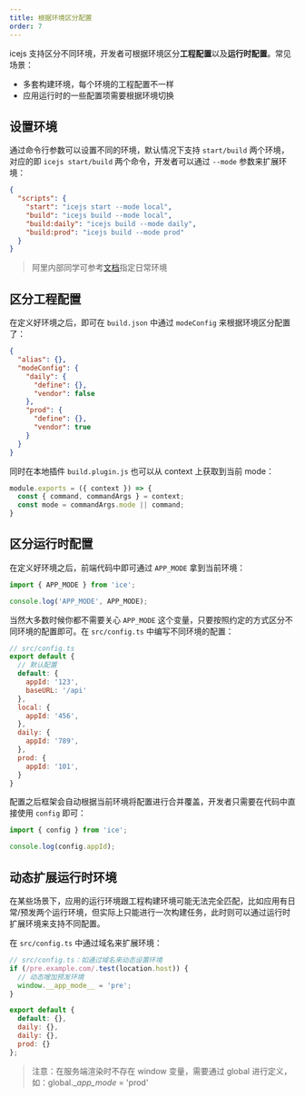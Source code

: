 ```yaml
---
title: 根据环境区分配置
order: 7
---
```


icejs 支持区分不同环境，开发者可根据环境区分**工程配置**以及**运行时配置**。常见场景：

- 多套构建环境，每个环境的工程配置不一样
- 应用运行时的一些配置项需要根据环境切换

## 设置环境

通过命令行参数可以设置不同的环境，默认情况下支持 `start/build` 两个环境，对应的即 `icejs start/build` 两个命令，开发者可以通过 `--mode` 参数来扩展环境：

```json
{
  "scripts": {
    "start": "icejs start --mode local",
    "build": "icejs build --mode local",
    "build:daily": "icejs build --mode daily",
    "build:prod": "icejs build --mode prod"
  }
}
```

> 阿里内部同学可参考[文档](https://yuque.alibaba-inc.com/ice/rdy99p/angwyx#TzBL7)指定日常环境

## 区分工程配置

在定义好环境之后，即可在 `build.json` 中通过 `modeConfig` 来根据环境区分配置了：

```json
{
  "alias": {},
  "modeConfig": {
    "daily": {
      "define": {},
      "vendor": false
    },
    "prod": {
      "define": {},
      "vendor": true
    }
  }
}
```

同时在本地插件 `build.plugin.js` 也可以从 context 上获取到当前 mode：

```js
module.exports = ({ context }) => {
  const { command, commandArgs } = context;
  const mode = commandArgs.mode || command;
}
```

## 区分运行时配置

在定义好环境之后，前端代码中即可通过 `APP_MODE` 拿到当前环境：

```js
import { APP_MODE } from 'ice';

console.log('APP_MODE', APP_MODE);
```

当然大多数时候你都不需要关心 `APP_MODE` 这个变量，只要按照约定的方式区分不同环境的配置即可。在 `src/config.ts` 中编写不同环境的配置：

```js
// src/config.ts
export default {
  // 默认配置
  default: {
    appId: '123',
    baseURL: '/api'
  },
  local: {
    appId: '456',
  },
  daily: {
    appId: '789',
  },
  prod: {
    appId: '101',
  }
}
```

配置之后框架会自动根据当前环境将配置进行合并覆盖，开发者只需要在代码中直接使用 `config` 即可：

```js
import { config } from 'ice';

console.log(config.appId);
```

## 动态扩展运行时环境

在某些场景下，应用的运行环境跟工程构建环境可能无法完全匹配，比如应用有日常/预发两个运行环境，但实际上只能进行一次构建任务，此时则可以通过运行时扩展环境来支持不同配置。

在 `src/config.ts` 中通过域名来扩展环境：

```js
// src/config.ts：如通过域名来动态设置环境
if (/pre.example.com/.test(location.host)) {
  // 动态增加预发环境
  window.__app_mode__ = 'pre';
}

export default {
  default: {},
  daily: {},
  daily: {},
  prod: {}
};
```

> 注意：在服务端渲染时不存在 window 变量，需要通过 global 进行定义，如：global.__app_mode_ = 'prod'
